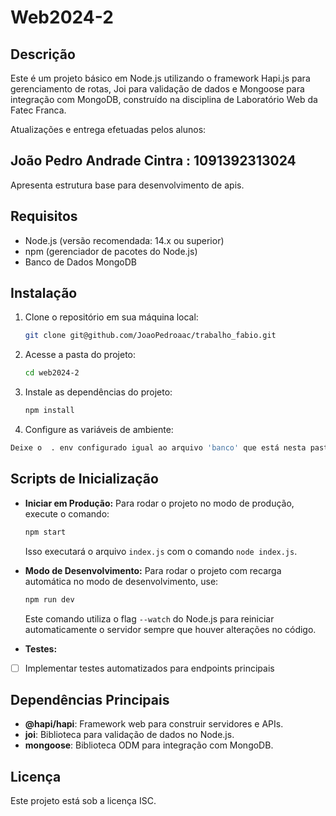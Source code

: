 # Web2024-2

## Descrição

Este é um projeto básico em Node.js utilizando o framework Hapi.js para gerenciamento de rotas, Joi para validação de dados e Mongoose para integração com MongoDB, construído na disciplina de Laboratório Web da Fatec Franca.

Atualizações e entrega efetuadas pelos alunos:

## João Pedro Andrade Cintra : 1091392313024

Apresenta estrutura base para desenvolvimento de apis.

## Requisitos

- Node.js (versão recomendada: 14.x ou superior)
- npm (gerenciador de pacotes do Node.js)
- Banco de Dados MongoDB

## Instalação

1. Clone o repositório em sua máquina local:
   ```bash
   git clone git@github.com/JoaoPedroaac/trabalho_fabio.git

   ```
2. Acesse a pasta do projeto:
   ```bash
   cd web2024-2
   ```
3. Instale as dependências do projeto:
   ```bash
   npm install
   ```
4. Configure as variáveis de ambiente:
```bash
Deixe o  . env configurado igual ao arquivo 'banco' que está nesta pasta.
   ```
## Scripts de Inicialização

- **Iniciar em Produção:**
  Para rodar o projeto no modo de produção, execute o comando:
  ```bash
  npm start
  ```
  Isso executará o arquivo `index.js` com o comando `node index.js`.

- **Modo de Desenvolvimento:**
  Para rodar o projeto com recarga automática no modo de desenvolvimento, use:
  ```bash
  npm run dev
  ```
  Este comando utiliza o flag `--watch` do Node.js para reiniciar automaticamente o servidor sempre que houver alterações no código.

- **Testes:**
- [ ] Implementar testes automatizados para endpoints principais

## Dependências Principais

- **@hapi/hapi**: Framework web para construir servidores e APIs.
- **joi**: Biblioteca para validação de dados no Node.js.
- **mongoose**: Biblioteca ODM para integração com MongoDB. 

## Licença

Este projeto está sob a licença ISC.
